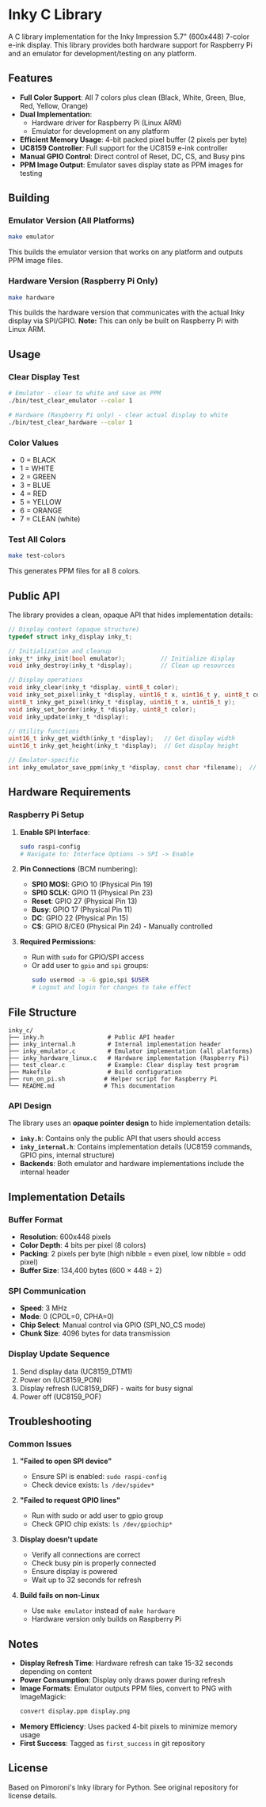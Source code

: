 # Inky C Library

A C library implementation for the Inky Impression 5.7" (600x448) 7-color e-ink display. This library provides both hardware support for Raspberry Pi and an emulator for development/testing on any platform.

## Features

- **Full Color Support**: All 7 colors plus clean (Black, White, Green, Blue, Red, Yellow, Orange)
- **Dual Implementation**: 
  - Hardware driver for Raspberry Pi (Linux ARM)
  - Emulator for development on any platform
- **Efficient Memory Usage**: 4-bit packed pixel buffer (2 pixels per byte)
- **UC8159 Controller**: Full support for the UC8159 e-ink controller
- **Manual GPIO Control**: Direct control of Reset, DC, CS, and Busy pins
- **PPM Image Output**: Emulator saves display state as PPM images for testing

## Building

### Emulator Version (All Platforms)

```bash
make emulator
```

This builds the emulator version that works on any platform and outputs PPM image files.

### Hardware Version (Raspberry Pi Only)

```bash
make hardware
```

This builds the hardware version that communicates with the actual Inky display via SPI/GPIO.
**Note:** This can only be built on Raspberry Pi with Linux ARM.

## Usage

### Clear Display Test

```bash
# Emulator - clear to white and save as PPM
./bin/test_clear_emulator --color 1

# Hardware (Raspberry Pi only) - clear actual display to white
./bin/test_clear_hardware --color 1
```

### Color Values

- 0 = BLACK
- 1 = WHITE
- 2 = GREEN
- 3 = BLUE
- 4 = RED
- 5 = YELLOW
- 6 = ORANGE
- 7 = CLEAN (white)

### Test All Colors

```bash
make test-colors
```

This generates PPM files for all 8 colors.

## Public API

The library provides a clean, opaque API that hides implementation details:

```c
// Display context (opaque structure)
typedef struct inky_display inky_t;

// Initialization and cleanup
inky_t* inky_init(bool emulator);          // Initialize display
void inky_destroy(inky_t *display);        // Clean up resources

// Display operations
void inky_clear(inky_t *display, uint8_t color);                           // Clear to color
void inky_set_pixel(inky_t *display, uint16_t x, uint16_t y, uint8_t color); // Set pixel
uint8_t inky_get_pixel(inky_t *display, uint16_t x, uint16_t y);           // Get pixel
void inky_set_border(inky_t *display, uint8_t color);                      // Set border color
void inky_update(inky_t *display);                                         // Update display

// Utility functions
uint16_t inky_get_width(inky_t *display);   // Get display width
uint16_t inky_get_height(inky_t *display);  // Get display height

// Emulator-specific
int inky_emulator_save_ppm(inky_t *display, const char *filename);  // Save as image
```

## Hardware Requirements

### Raspberry Pi Setup

1. **Enable SPI Interface**:
   ```bash
   sudo raspi-config
   # Navigate to: Interface Options -> SPI -> Enable
   ```

2. **Pin Connections** (BCM numbering):
   - **SPI0 MOSI**: GPIO 10 (Physical Pin 19)
   - **SPI0 SCLK**: GPIO 11 (Physical Pin 23)
   - **Reset**: GPIO 27 (Physical Pin 13)
   - **Busy**: GPIO 17 (Physical Pin 11)
   - **DC**: GPIO 22 (Physical Pin 15)
   - **CS**: GPIO 8/CE0 (Physical Pin 24) - Manually controlled

3. **Required Permissions**:
   - Run with `sudo` for GPIO/SPI access
   - Or add user to `gpio` and `spi` groups:
     ```bash
     sudo usermod -a -G gpio,spi $USER
     # Logout and login for changes to take effect
     ```

## File Structure

```
inky_c/
├── inky.h                  # Public API header
├── inky_internal.h         # Internal implementation header  
├── inky_emulator.c         # Emulator implementation (all platforms)
├── inky_hardware_linux.c   # Hardware implementation (Raspberry Pi)
├── test_clear.c            # Example: Clear display test program
├── Makefile                # Build configuration
├── run_on_pi.sh           # Helper script for Raspberry Pi
└── README.md              # This documentation
```

### API Design

The library uses an **opaque pointer design** to hide implementation details:

- **`inky.h`**: Contains only the public API that users should access
- **`inky_internal.h`**: Contains implementation details (UC8159 commands, GPIO pins, internal structure)
- **Backends**: Both emulator and hardware implementations include the internal header

## Implementation Details

### Buffer Format
- **Resolution**: 600x448 pixels
- **Color Depth**: 4 bits per pixel (8 colors)
- **Packing**: 2 pixels per byte (high nibble = even pixel, low nibble = odd pixel)
- **Buffer Size**: 134,400 bytes (600 × 448 ÷ 2)

### SPI Communication
- **Speed**: 3 MHz
- **Mode**: 0 (CPOL=0, CPHA=0)
- **Chip Select**: Manual control via GPIO (SPI_NO_CS mode)
- **Chunk Size**: 4096 bytes for data transmission

### Display Update Sequence
1. Send display data (UC8159_DTM1)
2. Power on (UC8159_PON)
3. Display refresh (UC8159_DRF) - waits for busy signal
4. Power off (UC8159_POF)

## Troubleshooting

### Common Issues

1. **"Failed to open SPI device"**
   - Ensure SPI is enabled: `sudo raspi-config`
   - Check device exists: `ls /dev/spidev*`

2. **"Failed to request GPIO lines"**
   - Run with sudo or add user to gpio group
   - Check GPIO chip exists: `ls /dev/gpiochip*`

3. **Display doesn't update**
   - Verify all connections are correct
   - Check busy pin is properly connected
   - Ensure display is powered
   - Wait up to 32 seconds for refresh

4. **Build fails on non-Linux**
   - Use `make emulator` instead of `make hardware`
   - Hardware version only builds on Raspberry Pi

## Notes

- **Display Refresh Time**: Hardware refresh can take 15-32 seconds depending on content
- **Power Consumption**: Display only draws power during refresh
- **Image Formats**: Emulator outputs PPM files, convert to PNG with ImageMagick:
  ```bash
  convert display.ppm display.png
  ```
- **Memory Efficiency**: Uses packed 4-bit pixels to minimize memory usage
- **First Success**: Tagged as `first_success` in git repository

## License

Based on Pimoroni's Inky library for Python. See original repository for license details.